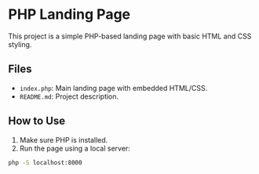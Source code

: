 # PHP Landing Page

This project is a simple PHP-based landing page with basic HTML and CSS styling.

## Files

- `index.php`: Main landing page with embedded HTML/CSS.
- `README.md`: Project description.

## How to Use

1. Make sure PHP is installed.
2. Run the page using a local server:

```bash
php -S localhost:8000
